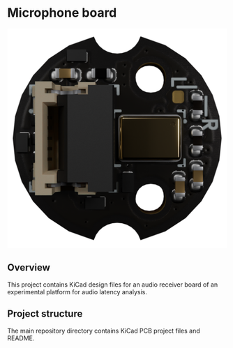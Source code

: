 # Microphone board

![image](assets/previews/orthoT.png)

## Overview

This project contains KiCad design files for an audio receiver board of an experimental platform for audio latency analysis.


## Project structure

The main repository directory contains KiCad PCB project files and README.




